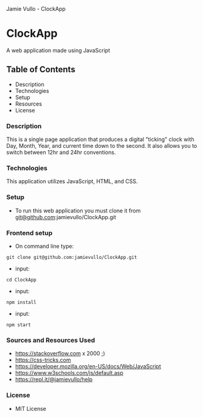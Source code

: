 Jamie Vullo - ClockApp

# ClockApp
A web application made using JavaScript

## Table of Contents
* Description
* Technologies
* Setup
* Resources
* License

### Description
This is a single page application that produces a digital "ticking" clock with Day, Month, Year, and current time down to the second. It also allows you to switch between 12hr and 24hr conventions.  

### Technologies
This application utilizes JavaScript, HTML, and CSS.

### Setup
* To run this web application you must clone it from git@github.com:jamievullo/ClockApp.git

### Frontend setup
* On command line type: 
```
git clone git@github.com:jamievullo/ClockApp.git
```
* input: 
```
cd ClockApp
```
* input: 
```
npm install
```
* input: 
```
npm start 
```

### Sources and Resources Used
* https://stackoverflow.com x 2000 ;)
* https://css-tricks.com
* https://developer.mozilla.org/en-US/docs/Web/JavaScript
* https://www.w3schools.com/js/default.asp
* https://repl.it/@jamievullo/help


### License
* MIT License